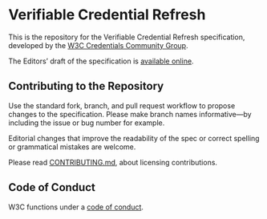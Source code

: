 
# Verifiable Credential Refresh

This is the repository for the Verifiable Credential Refresh
specification, developed by the
[W3C Credentials Community Group](https://w3c-ccg.org/).

The Editors’ draft of the specification is
[available online](https://w3c-ccg.github.io/vc-refresh/).

## Contributing to the Repository

Use the standard fork, branch, and pull request workflow to propose changes to
the specification. Please make branch names informative—by including the issue
or bug number for example.

Editorial changes that improve the readability of the spec or correct spelling
or grammatical mistakes are welcome.

Please read [CONTRIBUTING.md](CONTRIBUTING.md), about licensing contributions.

## Code of Conduct

W3C functions under a [code of conduct](https://www.w3.org/Consortium/cepc/).
